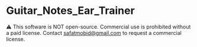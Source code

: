 # Guitar_Notes_Ear_Trainer

⚠️ This software is NOT open-source. Commercial use is prohibited without a paid license. Contact safatmobid@gmail.com to request a commercial license.
